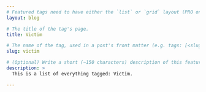 ```yaml
---
# Featured tags need to have either the `list` or `grid` layout (PRO only).
layout: blog

# The title of the tag's page.
title: Victim

# The name of the tag, used in a post's front matter (e.g. tags: [<slug>]).
slug: victim

# (Optional) Write a short (~150 characters) description of this featured tag.
description: >
  This is a list of everything tagged: Victim.

---
```

